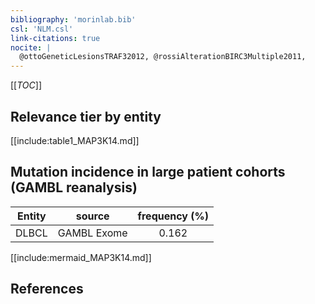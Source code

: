 ```yaml
---
bibliography: 'morinlab.bib'
csl: 'NLM.csl'
link-citations: true
nocite: |
  @ottoGeneticLesionsTRAF32012, @rossiAlterationBIRC3Multiple2011, 
---
```


[[_TOC_]]




## Relevance tier by entity

[[include:table1_MAP3K14.md]]


## Mutation incidence in large patient cohorts (GAMBL reanalysis)

|Entity|source |frequency (%)|
|:------:|:----:|:----:|
|DLBCL|GAMBL Exome |0.162 |


[[include:mermaid_MAP3K14.md]]

## References


